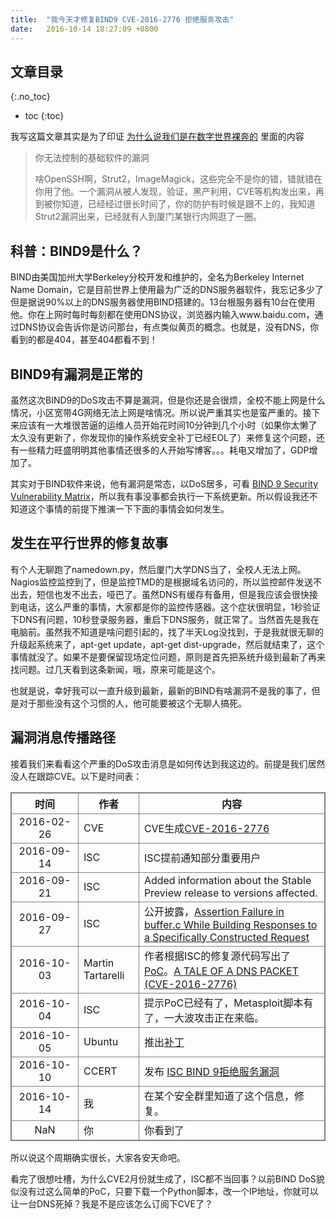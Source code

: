 ```yaml
---
title:  "我今天才修复BIND9 CVE-2016-2776 拒绝服务攻击"
date:   2016-10-14 18:27:09 +0800
---
```



<style>
	table, th, td {
  		border: 1px solid gray;
	}
	tr td:first-child {
		width: 90px;
		text-align:center;
	}
</style>

## 文章目录
{:.no_toc}

* toc
{:toc}

我写这篇文章其实是为了印证 [为什么说我们是在数字世界裸奔的](http://dog.xmu.edu.cn/2016/07/09/we-are-running-naked.html) 里面的内容

> 你无法控制的基础软件的漏洞
>
> 啥OpenSSH啊，Strut2，ImageMagick，这些完全不是你的错，错就错在你用了他。一个漏洞从被人发现，验证，黑产利用，CVE等机构发出来，再到被你知道，已经经过很长时间了，你的防护有时候是跟不上的，我知道Strut2漏洞出来，已经就有人到厦门某银行内网逛了一圈。

## 科普：BIND9是什么？

BIND由美国加州大学Berkeley分校开发和维护的，全名为Berkeley Internet Name Domain，它是目前世界上使用最为广泛的DNS服务器软件，我忘记多少了但是据说90%以上的DNS服务器使用BIND搭建的。13台根服务器有10台在使用他。你在上网时每时每刻都在使用DNS协议，浏览器内输入www.baidu.com，通过DNS协议会告诉你是访问那台，有点类似黄页的概念。也就是，没有DNS，你看到的都是404，甚至404都看不到！

## BIND9有漏洞是正常的

虽然这次BIND9的DoS攻击不算是漏洞，但是你还是会很烦，全校不能上网是什么情况，小区宽带4G网络无法上网是啥情况。所以说严重其实也是蛮严重的。接下来应该有一大堆很苦逼的运维人员开始花时间10分钟到几个小时（如果你太懒了太久没有更新了，你发现你的操作系统安全补丁已经EOL了）来修复这个问题，还有一些精力旺盛明明其他事情还很多的人开始写博客。。。耗电又增加了，GDP增加了。

其实对于BIND软件来说，他有漏洞是常态，以DoS居多，可看 [BIND 9 Security Vulnerability Matrix](https://kb.isc.org/article/AA-00913)，所以我有事没事都会执行一下系统更新。所以假设我还不知道这个事情的前提下推演一下下面的事情会如何发生。

## 发生在平行世界的修复故事

有个人无聊跑了namedown.py，然后厦门大学DNS当了，全校人无法上网。Nagios监控监控到了，但是监控TMD的是根据域名访问的，所以监控邮件发送不出去，短信也发不出去，哑巴了。虽然DNS有缓存有备用，但是我应该会很快接到电话，这么严重的事情，大家都是你的监控传感器。这个症状很明显，1秒验证下DNS有问题，10秒登录服务器，重启下DNS服务，就正常了。当然首先是我在电脑前。虽然我不知道是啥问题引起的，找了半天Log没找到，于是我就很无聊的升级起系统来了，apt-get update，apt-get dist-upgrade，然后就结束了，这个事情就没了。如果不是要保留现场定位问题，原则是首先把系统升级到最新了再来找问题。过几天看到这条新闻，哦，原来可能是这个。

也就是说，幸好我可以一直升级到最新，最新的BIND有啥漏洞不是我的事了，但是对于那些没有这个习惯的人，他可能要被这个无聊人搞死。

## 漏洞消息传播路径

接着我们来看看这个严重的DoS攻击消息是如何传达到我这边的。前提是我们居然没人在跟踪CVE。以下是时间表：

时间 | 作者 | 内容
-----------|------|------
2016-02-26 | CVE | CVE生成[CVE-2016-2776](http://cve.mitre.org/cgi-bin/cvename.cgi?name=CVE-2016-2776)
2016-09-14 | ISC | ISC提前通知部分重要用户
2016-09-21 | ISC | Added information about the Stable Preview release to versions affected.  
2016-09-27 | ISC | 公开披露，[Assertion Failure in buffer.c While Building Responses to a Specifically Constructed Request](https://kb.isc.org/article/AA-01419/0)
2016-10-03 | Martin Tartarelli | 作者根据ISC的修复源代码写出了[PoC](https://github.com/infobyte/CVE-2016-2776)。[A TALE OF A DNS PACKET (CVE-2016-2776)](http://blog.infobytesec.com/2016/10/a-tale-of-dns-packet-cve-2016-2776.html)
2016-10-04 | ISC | 提示PoC已经有了，Metasploit脚本有了，一大波攻击正在来临。
2016-10-05 | Ubuntu | 推出[补丁](https://people.canonical.com/~ubuntu-security/cve/2016/CVE-2016-2776.html)
2016-10-10 | CCERT | 发布 [ISC BIND 9拒绝服务漏洞](http://www.ccert.edu.cn/archives/345)
2016-10-14 | 我 | 在某个安全群里知道了这个信息，修复。
NaN | 你 | 你看到了


所以说这个周期确实很长，大家各安天命吧。

看完了很想吐槽，为什么CVE2月份就生成了，ISC都不当回事？以前BIND DoS貌似没有过这么简单的PoC，只要下载一个Python脚本，改一个IP地址，你就可以让一台DNS死掉？我是不是应该怎么订阅下CVE了？



